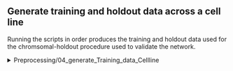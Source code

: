 ## Generate training and holdout data across a cell line
Running the scripts in order produces the training and holdout data used for the chromsomal-holdout procedure used to validate the network.

<details>
<summary> Preprocessing/04_generate_Training_data_Cellline
</summary>

```
|--GRCh38_BED
  |--GRCh38_1000bp.bed.gz
|--HOLDOUT
  |--CELLLINE_LenientEnhancer.bed.gz
  |--CELLLINE_LenientEnhancer.label
  |--CELLLINE_StringentEnhancer.bed.gz
  |--CELLLINE_StringentEnhancer.label
  |--CELLINE_CTCF-REP#_combined.chromtrack.gz
  |--CELLINE_H3K27ac-REP#_combined.chromtrack.gz
  |--CELLINE_H3K4me3-REP#_combined.chromtrack.gz
  |--CELLINE_PolII-REP#_combined.chromtrack.gz
  |--CELLINE_p300-REP#_combined.chromtrack.gz
|--TRAIN
  |--CELLLINE_train.bed
  |--CELLLINE_train.label
  |--CELLLINE_train_CTCF-REP#_combined.chromtrack.gz
  |--CELLLINE_train_H3K27ac-REP#_combined.chromtrack.gz
  |--CELLLINE_train_H3K4me3-REP#_combined.chromtrack.gz
  |--CELLLINE_train_PolII-REP#_combined.chromtrack.gz
  |--CELLLINE_train_p300-REP#_combined.chromtrack.gz

```

</details>

<br>
